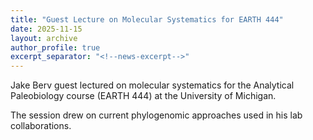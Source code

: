 ```yaml
---
title: "Guest Lecture on Molecular Systematics for EARTH 444"
date: 2025-11-15
layout: archive
author_profile: true
excerpt_separator: "<!--news-excerpt-->"
---
```

Jake Berv guest lectured on molecular systematics for the Analytical Paleobiology course (EARTH 444) at the University of Michigan.

<!--news-excerpt-->
The session drew on current phylogenomic approaches used in his lab collaborations.

